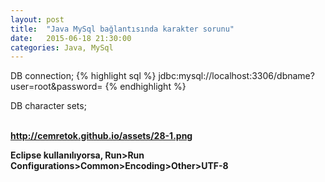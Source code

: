 ```yaml
---
layout: post
title:  "Java MySql bağlantısında karakter sorunu"
date:   2015-06-18 21:30:00
categories: Java, MySql
---
```


DB connection;
{% highlight sql %}
jdbc:mysql://localhost:3306/dbname?user=root&password=
{% endhighlight %}

DB character sets;

<br><b><a href="http://cemretok.github.io/assets/28-1.png">http://cemretok.github.io/assets/28-1.png</a><b><br>

Eclipse kullanılıyorsa, <b>Run>Run Configurations>Common>Encoding>Other>UTF-8<b>



